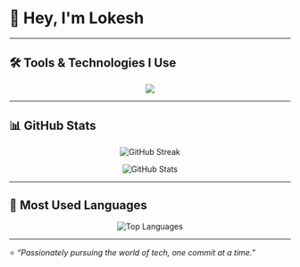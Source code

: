 # 👋 Hey, I'm Lokesh  
---

## 🛠️ Tools & Technologies I Use  

<p align="center">
  <img src="https://skillicons.dev/icons?i=html,css,javascript,react,tailwind,nodejs,express,mongodb,git,github,vscode,cloudinary" />
</p>

---

## 📊 GitHub Stats  

<p align="center">
  <img src="https://streak-stats.demolab.com?user=itslokeshx&theme=tokyonight&hide_border=true" alt="GitHub Streak" />
</p>

<p align="center">
  <img src="https://github-readme-stats.vercel.app/api?username=itslokeshx&show_icons=true&theme=tokyonight&hide_border=true" alt="GitHub Stats" />
</p>

---

## 📌 Most Used Languages  

<p align="center">
  <img src="https://github-readme-stats.vercel.app/api/top-langs/?username=itslokeshx&layout=compact&theme=tokyonight&hide_border=true" alt="Top Languages" />
</p>

---

⭐️ *“Passionately pursuing the world of tech, one commit at a time.”*  
